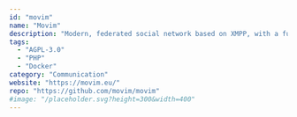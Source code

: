 ```yaml
---
id: "movim"
name: "Movim"
description: "Modern, federated social network based on XMPP, with a fully featured group-chat, subscriptions and microblogging."
tags:
  - "AGPL-3.0"
  - "PHP"
  - "Docker"
category: "Communication"
website: "https://movim.eu/"
repo: "https://github.com/movim/movim"
#image: "/placeholder.svg?height=300&width=400"
---
```


